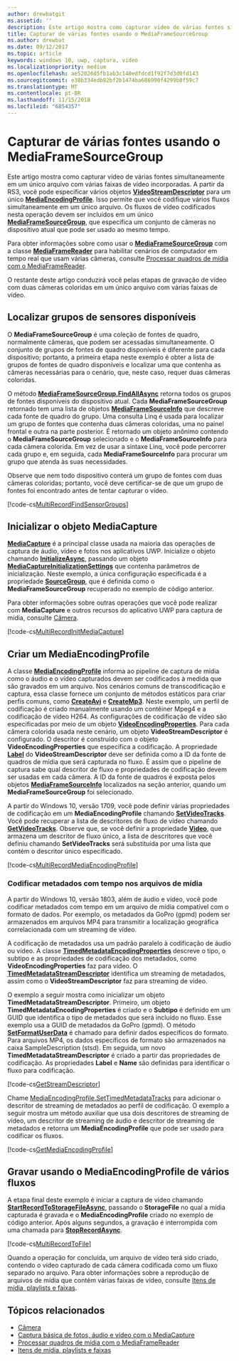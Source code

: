 ```yaml
---
author: drewbatgit
ms.assetid: ''
description: Este artigo mostra como capturar vídeo de várias fontes simultaneamente em um único arquivo com várias faixas de vídeo incorporadas.
title: Capturar de várias fontes usando o MediaFrameSourceGroup
ms.author: drewbat
ms.date: 09/12/2017
ms.topic: article
keywords: windows 10, uwp, captura, vídeo
ms.localizationpriority: medium
ms.openlocfilehash: ae52026d5fb1ab3c140edfdcd1f92f7d3d0fd143
ms.sourcegitcommit: e38b334edb82bf2b1474ba686990f4299b8f59c7
ms.translationtype: MT
ms.contentlocale: pt-BR
ms.lasthandoff: 11/15/2018
ms.locfileid: "6854357"
---
```

# <a name="capture-from-multiple-sources-using-mediaframesourcegroup"></a>Capturar de várias fontes usando o MediaFrameSourceGroup

Este artigo mostra como capturar vídeo de várias fontes simultaneamente em um único arquivo com várias faixas de vídeo incorporadas. A partir da RS3, você pode especificar vários objetos **[VideoStreamDescriptor](https://docs.microsoft.com/uwp/api/windows.media.core.videostreamdescriptor)** para um único **[MediaEncodingProfile](https://docs.microsoft.com/uwp/api/windows.media.mediaproperties.mediaencodingprofile)**. Isso permite que você codifique vários fluxos simultaneamente em um único arquivo. Os fluxos de vídeo codificados nesta operação devem ser incluídos em um único **[MediaFrameSourceGroup](https://docs.microsoft.com/uwp/api/windows.media.capture.frames.mediaframesourcegroup)**, que especifica um conjunto de câmeras no dispositivo atual que pode ser usado ao mesmo tempo. 

Para obter informações sobre como usar o **[MediaFrameSourceGroup](https://docs.microsoft.com/uwp/api/windows.media.capture.frames.mediaframesourcegroup)** com a classe **[MediaFrameReader](https://docs.microsoft.com/uwp/api/windows.media.capture.frames.mediaframereader)** para habilitar cenários de computador em tempo real que usam várias câmeras, consulte [Processar quadros de mídia com o MediaFrameReader](process-media-frames-with-mediaframereader.md).

O restante deste artigo conduzirá você pelas etapas de gravação de vídeo com duas câmeras coloridas em um único arquivo com várias faixas de vídeo.

## <a name="find-available-sensor-groups"></a>Localizar grupos de sensores disponíveis
O **MediaFrameSourceGroup** é uma coleção de fontes de quadro, normalmente câmeras, que podem ser acessadas simultaneamente. O conjunto de grupos de fontes de quadro disponíveis é diferente para cada dispositivo; portanto, a primeira etapa neste exemplo é obter a lista de grupos de fontes de quadro disponíveis e localizar uma que contenha as câmeras necessárias para o cenário, que, neste caso, requer duas câmeras coloridas.

O método **[MediaFrameSourceGroup.FindAllAsync](https://docs.microsoft.com/uwp/api/windows.media.capture.frames.mediaframesourcegroup.FindAllAsync)** retorna todos os grupos de fontes disponíveis do dispositivo atual. Cada **MediaFrameSourceGroup** retornado tem uma lista de objetos **[MediaFrameSourceInfo](https://docs.microsoft.com/uwp/api/windows.media.capture.frames.mediaframesourceinfo)** que descreve cada fonte de quadro do grupo. Uma consulta Linq é usada para localizar um grupo de fontes que contenha duas câmeras coloridas, uma no painel frontal e outra na parte posterior. É retornado um objeto anônimo contendo o **MediaFrameSourceGroup** selecionado e o **MediaFrameSourceInfo** para cada câmera colorida. Em vez de usar a sintaxe Linq, você pode percorrer cada grupo e, em seguida, cada **MediaFrameSourceInfo** para procurar um grupo que atenda às suas necessidades.

Observe que nem todo dispositivo conterá um grupo de fontes com duas câmeras coloridas; portanto, você deve certificar-se de que um grupo de fontes foi encontrado antes de tentar capturar o vídeo.

[!code-cs[MultiRecordFindSensorGroups](./code/SimpleCameraPreview_Win10/cs/MainPage.MultiRecord.xaml.cs#SnippetMultiRecordFindSensorGroups)]

## <a name="initialize-the-mediacapture-object"></a>Inicializar o objeto MediaCapture
**[MediaCapture](https://docs.microsoft.com/uwp/api/windows.media.capture.mediacapture)** é a principal classe usada na maioria das operações de captura de áudio, vídeo e fotos nos aplicativos UWP. Inicialize o objeto chamando **[InitializeAsync](https://docs.microsoft.com/uwp/api/windows.media.capture.mediacapture.InitializeAsync)**, passando um objeto **[MediaCaptureInitializationSettings](https://docs.microsoft.com/uwp/api/windows.media.capture.mediacaptureinitializationsettings)** que contenha parâmetros de inicialização. Neste exemplo, a única configuração especificada é a propriedade **[SourceGroup](https://docs.microsoft.com/uwp/api/windows.media.capture.mediacaptureinitializationsettings.SourceGroup)**, que é definida como o **MediaFrameSourceGroup** recuperado no exemplo de código anterior.

Para obter informações sobre outras operações que você pode realizar com **MediaCapture** e outros recursos do aplicativo UWP para captura de mídia, consulte [Câmera](camera.md).

[!code-cs[MultiRecordInitMediaCapture](./code/SimpleCameraPreview_Win10/cs/MainPage.MultiRecord.xaml.cs#SnippetMultiRecordInitMediaCapture)]

## <a name="create-a-mediaencodingprofile"></a>Criar um MediaEncodingProfile
A classe **[MediaEncodingProfile](https://docs.microsoft.com/uwp/api/windows.media.mediaproperties.mediaencodingprofile)** informa ao pipeline de captura de mídia como o áudio e o vídeo capturados devem ser codificados à medida que são gravados em um arquivo. Nos cenários comuns de transcodificação e captura, essa classe fornece um conjunto de métodos estáticos para criar perfis comuns, como **[CreateAvi](https://docs.microsoft.com/uwp/api/windows.media.mediaproperties.mediaencodingprofile.createavi)** e **[CreateMp3](https://docs.microsoft.com/uwp/api/windows.media.mediaproperties.mediaencodingprofile.createmp3)**. Neste exemplo, um perfil de codificação é criado manualmente usando um contêiner Mpeg4 e a codificação de vídeo H264. As configurações de codificação de vídeo são especificadas por meio de um objeto **[VideoEncodingProperties](https://docs.microsoft.com/uwp/api/windows.media.mediaproperties.videoencodingproperties)**. Para cada câmera colorida usada neste cenário, um objeto **VideoStreamDescriptor** é configurado. O descritor é construído com o objeto **VideoEncodingProperties** que especifica a codificação. A propriedade **[Label](https://docs.microsoft.com/uwp/api/windows.media.core.videostreamdescriptor.Label)** do **VideoStreamDescriptor** deve ser definida como a ID da fonte de quadros de mídia que será capturada no fluxo. É assim que o pipeline de captura sabe qual descritor de fluxo e propriedades de codificação devem ser usadas em cada câmera. A ID da fonte de quadros é exposta pelos objetos **[MediaFrameSourceInfo](https://docs.microsoft.com/uwp/api/windows.media.capture.frames.mediaframesourceinfo)** localizados na seção anterior, quando um **MediaFrameSourceGroup** foi selecionado.


A partir do Windows 10, versão 1709, você pode definir várias propriedades de codificação em um **MediaEncodingProfile** chamando **[SetVideoTracks](https://docs.microsoft.com/uwp/api/windows.media.mediaproperties.mediaencodingprofile.setvideotracks)**. Você pode recuperar a lista de descritores de fluxo de vídeo chamando **[GetVideoTracks](https://docs.microsoft.com/uwp/api/windows.media.mediaproperties.mediaencodingprofile.GetVideoTracks)**. Observe que, se você definir a propriedade **[Video](https://docs.microsoft.com/uwp/api/windows.media.mediaproperties.mediaencodingprofile.Video)**, que armazena um descritor de fluxo único, a lista de descritores que você definiu chamando **SetVideoTracks** será substituída por uma lista que contém o descritor único especificado.


[!code-cs[MultiRecordMediaEncodingProfile](./code/SimpleCameraPreview_Win10/cs/MainPage.MultiRecord.xaml.cs#SnippetMultiRecordMediaEncodingProfile)]

### <a name="encode-timed-metadata-in-media-files"></a>Codificar metadados com tempo nos arquivos de mídia

A partir do Windows 10, versão 1803, além de áudio e vídeo, você pode codificar metadados com tempo em um arquivo de mídia compatível com o formato de dados. Por exemplo, os metadados da GoPro (gpmd) podem ser armazenados em arquivos MP4 para transmitir a localização geográfica correlacionada com um streaming de vídeo. 

A codificação de metadados usa um padrão paralelo à codificação de áudio ou vídeo. A classe [**TimedMetadataEncodingProperties**](https://docs.microsoft.com/uwp/api/windows.media.mediaproperties.timedmetadataencodingproperties) descreve o tipo, o subtipo e as propriedades de codificação dos metadados, como **VideoEncodingProperties** faz para vídeo. O [**TimedMetadataStreamDescriptor**](https://docs.microsoft.com/uwp/api/windows.media.core.timedmetadatastreamdescriptor) identifica um streaming de metadados, assim como o **VideoStreamDescriptor** faz para streaming de vídeo.  

O exemplo a seguir mostra como inicializar um objeto **TimedMetadataStreamDescriptor**. Primeiro, um objeto **TimedMetadataEncodingProperties** é criado e o **Subtipo** é definido em um GUID que identifica o tipo de metadados que será incluído no fluxo. Esse exemplo usa a GUID de metadados da GoPro (gpmd). O método [**SetFormatUserData**](https://docs.microsoft.com/uwp/api/windows.media.mediaproperties.timedmetadataencodingproperties.setformatuserdata) é chamado para definir dados específicos do formato. Para arquivos MP4, os dados específicos de formato são armazenados na caixa SampleDescription (stsd). Em seguida, um novo **TimedMetadataStreamDescriptor** é criado a partir das propriedades de codificação. As propriedades **Label** e **Name** são definidas para identificar o fluxo para codificação. 

[!code-cs[GetStreamDescriptor](./code/SimpleCameraPreview_Win10/cs/MainPage.MultiRecord.xaml.cs#SnippetGetStreamDescriptor)]

Chame [MediaEncodingProfile.SetTimedMetadataTracks](**https://docs.microsoft.com/uwp/api/windows.media.mediaproperties.mediaencodingprofile.settimedmetadatatracks**) para adicionar o descritor de streaming de metadados ao perfil de codificação. O exemplo a seguir mostra um método auxiliar que usa dois descritores de streaming de vídeo, um descritor de streaming de áudio e descritor de streaming de metadados e retorna um **MediaEncodingProfile** que pode ser usado para codificar os fluxos.

[!code-cs[GetMediaEncodingProfile](./code/SimpleCameraPreview_Win10/cs/MainPage.MultiRecord.xaml.cs#SnippetGetMediaEncodingProfile)]

## <a name="record-using-the-multi-stream-mediaencodingprofile"></a>Gravar usando o MediaEncodingProfile de vários fluxos
A etapa final deste exemplo é iniciar a captura de vídeo chamando **[StartRecordToStorageFileAsync](https://docs.microsoft.com/uwp/api/windows.media.capture.mediacapture.startrecordtostoragefileasync)**, passando o **StorageFile** no qual a mídia capturada é gravada e o **MediaEncodingProfile** criado no exemplo de código anterior. Após alguns segundos, a gravação é interrompida com uma chamada para **[StopRecordAsync](https://docs.microsoft.com/uwp/api/windows.media.capture.mediacapture.StopRecordAsync)**.

[!code-cs[MultiRecordToFile](./code/SimpleCameraPreview_Win10/cs/MainPage.MultiRecord.xaml.cs#SnippetMultiRecordToFile)]

Quando a operação for concluída, um arquivo de vídeo terá sido criado, contendo o vídeo capturado de cada câmera codificada como um fluxo separado no arquivo. Para obter informações sobre a reprodução de arquivos de mídia que contém várias faixas de vídeo, consulte [Itens de mídia, playlists e faixas](media-playback-with-mediasource.md).

## <a name="related-topics"></a>Tópicos relacionados

* [Câmera](camera.md)
* [Captura básica de fotos, áudio e vídeo com o MediaCapture](basic-photo-video-and-audio-capture-with-MediaCapture.md)
* [Processar quadros de mídia com o MediaFrameReader](process-media-frames-with-mediaframereader.md)
* [Itens de mídia, playlists e faixas](media-playback-with-mediasource.md)


 

 




